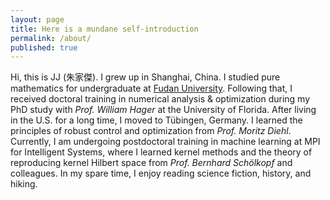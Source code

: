 ```yaml
---
layout: page
title: Here is a mundane self-introduction
permalink: /about/
published: true
---
```

Hi, this is JJ (朱家傑). I grew up in Shanghai, China. I studied pure mathematics for undergraduate at [Fudan University](https://en.wikipedia.org/wiki/Fudan_University). Following that, I received doctoral training in numerical analysis & optimization during my PhD study with *Prof. William Hager* at the University of Florida. After living in the U.S. for a long time, I moved to Tübingen, Germany. I learned the principles of robust control and optimization from *Prof. Moritz Diehl*. Currently, I am undergoing postdoctoral training in machine learning at MPI for Intelligent Systems, where I learned kernel methods and the theory of reproducing kernel Hilbert space from *Prof. Bernhard Schölkopf* and colleagues. In my spare time, I enjoy reading science fiction, history, and hiking.

